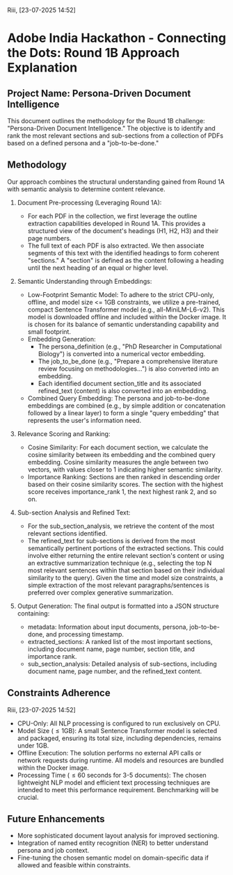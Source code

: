Riii, [23-07-2025 14:52]
# Adobe India Hackathon - Connecting the Dots: Round 1B Approach Explanation

## Project Name: Persona-Driven Document Intelligence

This document outlines the methodology for the Round 1B challenge: "Persona-Driven Document Intelligence." The objective is to identify and rank the most relevant sections and sub-sections from a collection of PDFs based on a defined persona and a "job-to-be-done."

## Methodology

Our approach combines the structural understanding gained from Round 1A with semantic analysis to determine content relevance.

1.  Document Pre-processing (Leveraging Round 1A):
    * For each PDF in the collection, we first leverage the outline extraction capabilities developed in Round 1A. This provides a structured view of the document's headings (H1, H2, H3) and their page numbers.
    * The full text of each PDF is also extracted. We then associate segments of this text with the identified headings to form coherent "sections." A "section" is defined as the content following a heading until the next heading of an equal or higher level.

2.  Semantic Understanding through Embeddings:
    * Low-Footprint Semantic Model: To adhere to the strict CPU-only, offline, and model size <= 1GB constraints, we utilize a pre-trained, compact Sentence Transformer model (e.g., all-MiniLM-L6-v2). This model is downloaded offline and included within the Docker image. It is chosen for its balance of semantic understanding capability and small footprint.
    * Embedding Generation:
        * The persona_definition (e.g., "PhD Researcher in Computational Biology") is converted into a numerical vector embedding.
        * The job_to_be_done (e.g., "Prepare a comprehensive literature review focusing on methodologies...") is also converted into an embedding.
        * Each identified document section_title and its associated refined_text (content) is also converted into an embedding.
    * Combined Query Embedding: The persona and job-to-be-done embeddings are combined (e.g., by simple addition or concatenation followed by a linear layer) to form a single "query embedding" that represents the user's information need.

3.  Relevance Scoring and Ranking:
    * Cosine Similarity: For each document section, we calculate the cosine similarity between its embedding and the combined query embedding. Cosine similarity measures the angle between two vectors, with values closer to 1 indicating higher semantic similarity.
    * Importance Ranking: Sections are then ranked in descending order based on their cosine similarity scores. The section with the highest score receives importance_rank 1, the next highest rank 2, and so on.

4.  Sub-section Analysis and Refined Text:
    * For the sub_section_analysis, we retrieve the content of the most relevant sections identified.
    * The refined_text for sub-sections is derived from the most semantically pertinent portions of the extracted sections. This could involve either returning the entire relevant section's content or using an extractive summarization technique (e.g., selecting the top N most relevant sentences within that section based on their individual similarity to the query). Given the time and model size constraints, a simple extraction of the most relevant paragraphs/sentences is preferred over complex generative summarization.

5.  Output Generation:
    The final output is formatted into a JSON structure containing:
    * metadata: Information about input documents, persona, job-to-be-done, and processing timestamp.
    * extracted_sections: A ranked list of the most important sections, including document name, page number, section title, and importance rank.
    * sub_section_analysis: Detailed analysis of sub-sections, including document name, page number, and the refined_text content.

## Constraints Adherence

Riii, [23-07-2025 14:52]
* CPU-Only: All NLP processing is configured to run exclusively on CPU.
* Model Size ($\le 1$GB): A small Sentence Transformer model is selected and packaged, ensuring its total size, including dependencies, remains under 1GB.
* Offline Execution: The solution performs no external API calls or network requests during runtime. All models and resources are bundled within the Docker image.
* Processing Time ($\le 60$ seconds for 3-5 documents): The chosen lightweight NLP model and efficient text processing techniques are intended to meet this performance requirement. Benchmarking will be crucial.

## Future Enhancements

* More sophisticated document layout analysis for improved sectioning.
* Integration of named entity recognition (NER) to better understand persona and job context.
* Fine-tuning the chosen semantic model on domain-specific data if allowed and feasible within constraints.